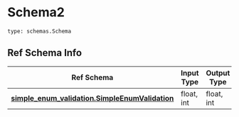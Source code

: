 # Schema2
```
type: schemas.Schema
```

## Ref Schema Info
Ref Schema | Input Type | Output Type
---------- | ---------- | -----------
[**simple_enum_validation.SimpleEnumValidation**](../../../../../../../components/schema/simple_enum_validation.md) | float, int | float, int
